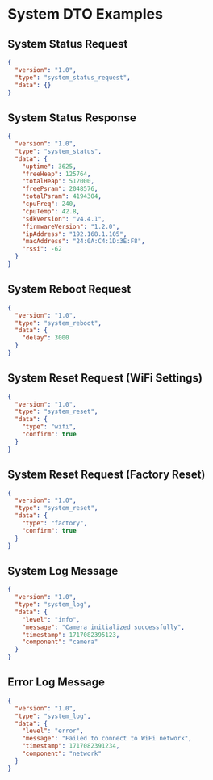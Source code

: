 # System DTO Examples

## System Status Request

```json
{
  "version": "1.0",
  "type": "system_status_request",
  "data": {}
}
```

## System Status Response

```json
{
  "version": "1.0",
  "type": "system_status",
  "data": {
    "uptime": 3625,
    "freeHeap": 125764,
    "totalHeap": 512000,
    "freePsram": 2048576,
    "totalPsram": 4194304,
    "cpuFreq": 240,
    "cpuTemp": 42.8,
    "sdkVersion": "v4.4.1",
    "firmwareVersion": "1.2.0",
    "ipAddress": "192.168.1.105",
    "macAddress": "24:0A:C4:1D:3E:F8",
    "rssi": -62
  }
}
```

## System Reboot Request

```json
{
  "version": "1.0",
  "type": "system_reboot",
  "data": {
    "delay": 3000
  }
}
```

## System Reset Request (WiFi Settings)

```json
{
  "version": "1.0",
  "type": "system_reset",
  "data": {
    "type": "wifi",
    "confirm": true
  }
}
```

## System Reset Request (Factory Reset)

```json
{
  "version": "1.0",
  "type": "system_reset",
  "data": {
    "type": "factory",
    "confirm": true
  }
}
```

## System Log Message

```json
{
  "version": "1.0",
  "type": "system_log",
  "data": {
    "level": "info",
    "message": "Camera initialized successfully",
    "timestamp": 1717082395123,
    "component": "camera"
  }
}
```

## Error Log Message

```json
{
  "version": "1.0",
  "type": "system_log",
  "data": {
    "level": "error",
    "message": "Failed to connect to WiFi network",
    "timestamp": 1717082391234,
    "component": "network"
  }
}
```
